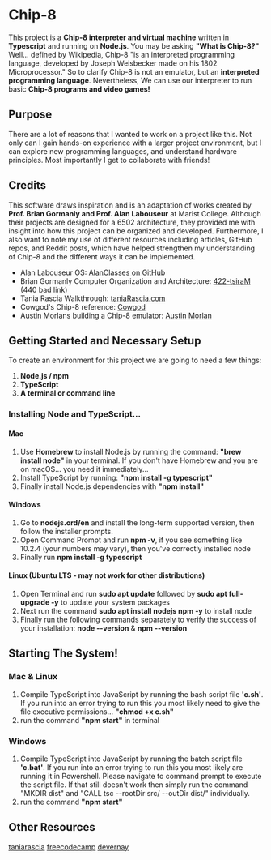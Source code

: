 # Chip-8
This project is a **Chip-8 interpreter and virtual machine** written in **Typescript** and running on **Node.js**. You may be asking **"What is Chip-8?"** Well... defined by Wikipedia, Chip-8 "is an interpreted programming language, developed by Joseph Weisbecker made on his 1802 Microprocessor." So to clarify Chip-8 is not an emulator, but an **interpreted programming language**. Nevertheless, We can use our interpreter to run basic **Chip-8 programs and video games!**

## Purpose
There are a lot of reasons that I wanted to work on a project like this. Not only can I gain hands-on experience with a larger project environment, but I can explore new programming languages, and understand hardware principles. Most importantly I get to collaborate with friends!

## Credits
This software draws inspiration and is an adaptation of works created by **Prof. Brian Gormanly and Prof. Alan Labouseur** at Marist College. Although their projects are designed for a 6502 architecture, they provided me with insight into how this project can be organized and developed. Furthermore, I also want to note my use of different resources including articles, GitHub repos, and Reddit posts, which have helped strengthen my understanding of Chip-8 and the different ways it can be implemented.

- Alan Labouseur OS: [AlanClasses on GitHub](https://github.com/AlanClasses/TSOS-2019)
- Brian Gormanly Computer Organization and Architecture: [422-tsiraM](https://github.com/MaristGormanly/422-tsiraM) (440 bad link)
- Tania Rascia Walkthrough: [taniaRascia.com](https://www.taniarascia.com/writing-an-emulator-in-javascript-chip8/#memory)
- Cowgod's Chip-8 reference: [Cowgod](http://devernay.free.fr/hacks/chip8/C8TECH10.HTM#2.2)
- Austin Morlans building a Chip-8 emulator: [Austin Morlan](https://austinmorlan.com/posts/chip8_emulator/)

## Getting Started and Necessary Setup
To create an environment for this project we are going to need a few things:
1. **Node.js / npm**
2. **TypeScript**
3. **A terminal or command line**

### Installing Node and TypeScript...

#### Mac
1. Use **Homebrew** to install Node.js by running the command: **"brew install node"** in your terminal. If you don't have Homebrew and you are on macOS... you need it immediately...
2. Install TypeScript by running: **"npm install -g typescript"**
3. Finally install Node.js dependencies with **"npm install"**

#### Windows
1. Go to **nodejs.ord/en** and install the long-term supported version, then follow the installer prompts.
2. Open Command Prompt and run **npm -v**, if you see something like 10.2.4 (your numbers may vary), then you've correctly installed node
3. Finally run **npm install -g typescript**

#### Linux (Ubuntu LTS - may not work for other distributions)
1. Open Terminal and run **sudo apt update** followed by **sudo apt full-upgrade -y** to update your system packages
2. Next run the command **sudo apt install nodejs npm -y** to install node
3. Finally run the following commands separately to verify the success of your installation: **node --version** & **npm --version**

## Starting The System!

### Mac & Linux
1. Compile TypeScript into JavaScript by running the bash script file **'c.sh'**. If you run into an error trying to run this you most likely need to give the file executive permissions... **"chmod +x c.sh"**
2. run the command **"npm start"** in terminal

### Windows
1. Compile TypeScript into JavaScript by running the batch script file **'c.bat'**. If you run into an error trying to run this you most likely are running it in Powershell. Please navigate to command prompt to execute the script file. If that still doesn't work then simply run the command "MKDIR dist" and "CALL tsc --rootDir src/ --outDir dist/" individually.
2. run the command **"npm start"**

## Other Resources
[taniarascia](https://github.com/taniarascia/chip8/blob/master/classes/RomBuffer.js)
[freecodecamp](https://www.freecodecamp.org/news/creating-your-very-own-chip-8-emulator/#:~:text=One%20of%20the%20simplest%20ways,%2C%20more%20in%2Ddepth%20emulators.)
[devernay](http://devernay.free.fr/hacks/chip8/C8TECH10.HTM#2.2)
